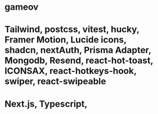 # gameov

# Tailwind, postcss, vitest, hucky, Framer Motion, Lucide icons, shadcn, nextAuth, Prisma Adapter, Mongodb, Resend, react-hot-toast, ICONSAX, react-hotkeys-hook, swiper, react-swipeable

# Next.js, Typescript,

